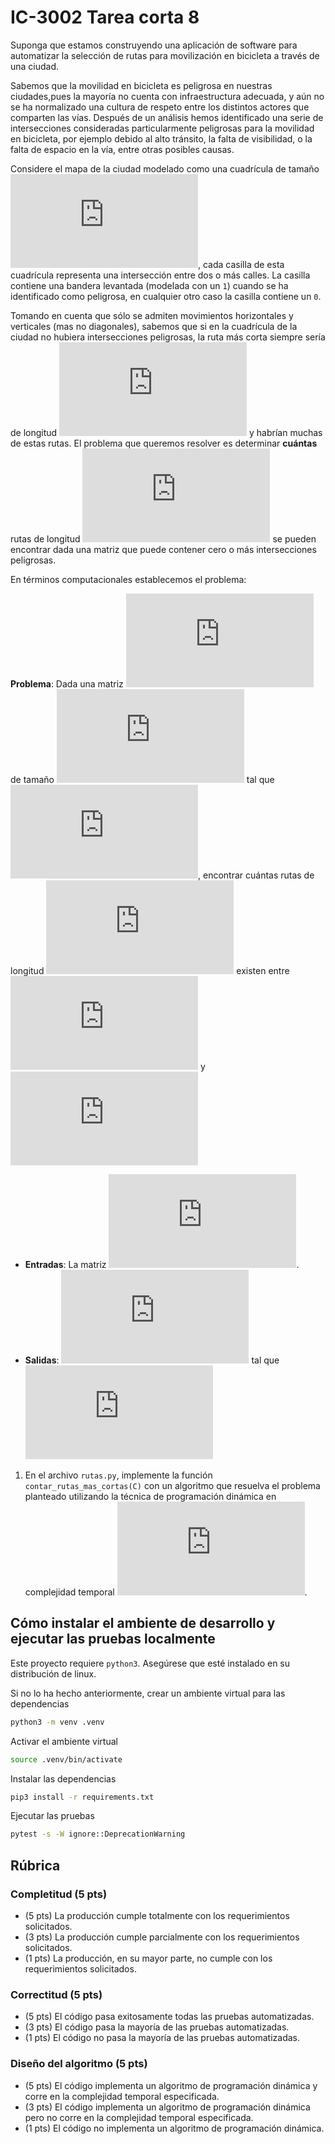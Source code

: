 # IC-3002 Tarea corta 8

Suponga que estamos construyendo una aplicación de software para automatizar la selección de rutas para movilización en bicicleta a través de una ciudad.

Sabemos que la movilidad en bicicleta es peligrosa en nuestras ciudades,pues la mayoría no cuenta con infraestructura adecuada, y aún no se ha normalizado una cultura de respeto entre los distintos actores que comparten las vías. Después de un análisis hemos identificado una serie de intersecciones consideradas particularmente peligrosas para la movilidad en bicicleta, por ejemplo debido al alto tránsito, la falta de visibilidad, o la falta de espacio en la vía, entre otras posibles causas.

Considere el mapa de la ciudad modelado como una cuadrícula de tamaño ![`X * Y`](https://latex.codecogs.com/png.latex?X%20%5Ctimes%20Y), cada casilla de esta cuadrícula representa una intersección entre dos o más calles. La casilla contiene una bandera levantada (modelada con un `1`) cuando se ha identificado como peligrosa, en cualquier otro caso la casilla contiene un `0`.

Tomando en cuenta que sólo se admiten movimientos horizontales y verticales (mas no diagonales), sabemos que si en la cuadrícula de la ciudad no hubiera intersecciones peligrosas, la ruta más corta siempre sería de longitud ![`X + Y - 1`](https://latex.codecogs.com/png.latex?X%20&plus;%20Y%20-%201) y habrían muchas de estas rutas. El problema que queremos resolver es determinar **cuántas** rutas de longitud ![`X + Y - 1`](https://latex.codecogs.com/png.latex?X%20&plus;%20Y%20-%201) se pueden encontrar dada una matriz que puede contener cero o más intersecciones peligrosas.

En términos computacionales establecemos el problema:

**Problema**: Dada una matriz ![`C`](https://latex.codecogs.com/png.latex?C) de tamaño ![`X * Y`](https://latex.codecogs.com/png.latex?X%20%5Ctimes%20Y) tal que ![cada casilla contiene un `1` un `0`](https://latex.codecogs.com/png.latex?%5Cunderset%7B0%20%5Cleq%20y%20%3C%20Y%7D%7B%5Cunderset%7B0%20%5Cleq%20x%20%3C%20X%7D%7B%5Cforall%20x%2C%20y%7D%7D%20%3A%20C_%7Bx%2Cy%7D%20%5Cin%20%5C%7B0%2C%201%5C%7D), encontrar cuántas rutas de longitud ![`X + Y - 1`](https://latex.codecogs.com/png.latex?X%20&plus;%20Y%20-%201) existen entre ![`C00`](https://latex.codecogs.com/png.latex?C_%7B0%2C0%7D) y ![`CXY`](https://latex.codecogs.com/png.latex?C_%7BX-1%2CY-1%7D)
* **Entradas**: La matriz ![`C`](https://latex.codecogs.com/png.latex?C).
* **Salidas**: ![`|Rs|`](https://latex.codecogs.com/png.latex?%7CRs%7C) tal que ![](https://latex.codecogs.com/png.latex?%5Cinline%20%5Cdpi%7B150%7D%20%5Ctiny%20%5Cforall%20R%20%5Cin%20Rs%20%3A%20R%20%3D%20%5C%7B%280%2C0%29%2C%28i_1%2Cj_1%29%2C%5Cdots%2C%28i_k%2Cj_k%29%2C%28X-1%2CY-1%29%5C%7D%20%5Cland%20%5Cforall%20%28i%2Cj%29%20%5Cin%20R%20%3A%20C_%7Bi%2Cj%7D%20%3D%200%20%5Cland%20%7CR%7C%20%3D%20X%20&plus;%20Y%20-%201)

1. En el archivo `rutas.py`, implemente la función `contar_rutas_mas_cortas(C)` con un algoritmo que resuelva el problema planteado utilizando la técnica de programación dinámica en complejidad temporal ![`O(XY)`](https://latex.codecogs.com/png.latex?%5Cmathcal%7BO%7D%28XY%29).

## Cómo instalar el ambiente de desarrollo y ejecutar las pruebas localmente

Este proyecto requiere `python3`. Asegúrese que esté instalado en su distribución de linux.

Si no lo ha hecho anteriormente, crear un ambiente virtual para las dependencias

```bash
python3 -m venv .venv
```

Activar el ambiente virtual

```bash
source .venv/bin/activate
```

Instalar las dependencias

```bash
pip3 install -r requirements.txt
```

Ejecutar las pruebas

```bash
pytest -s -W ignore::DeprecationWarning
```

## Rúbrica

### Completitud (5 pts)

* (5 pts) La producción cumple totalmente con los requerimientos solicitados.
* (3 pts) La producción cumple parcialmente con los requerimientos solicitados.
* (1 pts) La producción, en su mayor parte, no cumple con los requerimientos solicitados.

### Correctitud (5 pts)

* (5 pts) El código pasa exitosamente todas las pruebas automatizadas.
* (3 pts) El código pasa la mayoría de las pruebas automatizadas.
* (1 pts) El código no pasa la mayoría de las pruebas automatizadas.

### Diseño del algoritmo (5 pts)

* (5 pts) El código implementa un algoritmo de programación dinámica y corre en la complejidad temporal especificada.
* (3 pts) El código implementa un algoritmo de programación dinámica  pero no corre en la complejidad temporal especificada.
* (1 pts) El código no implementa un algoritmo de programación dinámica.
